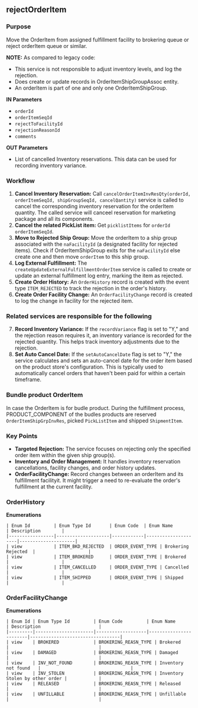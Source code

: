 ## rejectOrderItem

### Purpose
Move the OrderItem from assigned fulfillment facility to brokering queue or reject orderItem queue or similar. 

**NOTE:** As compared to legacy code:
* This service is not responsible to adjust inventory levels, and log the rejection.
* Does create or update records in OrderItemShipGroupAssoc entity.
* An orderItem is part of one and only one OrderItemShipGroup. 

**IN Parameters**
* `orderId`
* `orderItemSeqId`
* `rejectToFacilityId`
* `rejectionReasonId`
* `comments`

**OUT Parameters** 
* List of cancelled Inventory reservations. This data can be used for recording inventory variance. 


### Workflow

1.  **Cancel Inventory Reservation:** Call `cancelOrderItemInvResQty(orderId, orderItemSeqId, shipGroupSeqId, cancelQantity)` service is called to cancel the corresponding inventory reservation for the orderItem quantity. The called service will canceel reservation for marketing package and all its components. 
2.  **Cancel the related PickList item:** Get `picklistItems` for `orderId` `orderItemSeqId`. 
3.  **Move to Rejected Ship Group:** Move the orderItem to a ship group associated with the `naFacilityId` (a designated facility for rejected items). Check if OrderItemShipGroup exits for the `naFacilityId` else create one and then move `orderItem` to this ship group. 
4.  **Log External Fulfillment:** The `createUpdateExternalFulfillmentOrderItem` service is called to create or update an external fulfillment log entry, marking the item as rejected.
5.  **Create Order History:** An `OrderHistory` record is created with the event type `ITEM_REJECTED` to track the rejection in the order's history.
6.  **Create Order Facility Change:** An `OrderFacilityChange` record is created to log the change in facility for the rejected item.

### Related services are responsible for the following

7.  **Record Inventory Variance:** If the `recordVariance` flag is set to "Y," and the rejection reason requires it, an inventory variance is recorded for the rejected quantity. This helps track inventory adjustments due to the rejection.
8.  **Set Auto Cancel Date:** If the `setAutoCancelDate` flag is set to "Y," the service calculates and sets an auto-cancel date for the order item based on the product store's configuration. This is typically used to automatically cancel orders that haven't been paid for within a certain timeframe.

### Bundle product OrderItem

In case the OrderItem is for budle product. During the fulfillment process, PRODUCT_COMPONENT of the budles products are reserved `OrderItemShipGrpInvRes`,  picked `PickListItem` and shipped `ShipmentItem`.






### Key Points

*   **Targeted Rejection:** The service focuses on rejecting only the specified order item within the given ship group(s).
*   **Inventory and Order Management:** It handles inventory reservation cancellations, facility changes, and order history updates.
*   **OrderFacilityChange:** Record changes between an orderItem and its fulfillment facilityit. It might trigger a need to re-evaluate the order's fulfillment at the current facility.




### **OrderHistory**
  **Enumerations**
```
| Enum Id         | Enum Type Id       | Enum Code  | Enum Name           | Description        |
|-----------------|--------------------|------------|---------------------|---------------------|
| view            | ITEM_BKD_REJECTED  | ORDER_EVENT_TYPE | Brokering Rejected  |                    |
| view            | ITEM_BROKERED      | ORDER_EVENT_TYPE | Brokered            |                    |
| view            | ITEM_CANCELLED     | ORDER_EVENT_TYPE | Cancelled           |                    |
| view            | ITEM_SHIPPED       | ORDER_EVENT_TYPE | Shipped             |                    |
```

### **OrderFacilityChange**
  **Enumerations**

```
| Enum Id | Enum Type Id         | Enum Code         | Enum Name              | Description                      |
|---------|----------------------|-------------------|------------------------|----------------------------------|
| view    | BROKERED             | BROKERING_REASN_TYPE | Brokered              |                                  |
| view    | DAMAGED              | BROKERING_REASN_TYPE | Damaged               |                                  |
| view    | INV_NOT_FOUND        | BROKERING_REASN_TYPE | Inventory not found   |                                  |
| view    | INV_STOLEN           | BROKERING_REASN_TYPE | Inventory Stolen by other order |            |
| view    | RELEASED             | BROKERING_REASN_TYPE | Released              |                                  |
| view    | UNFILLABLE           | BROKERING_REASN_TYPE | Unfillable            |                                  |
```


